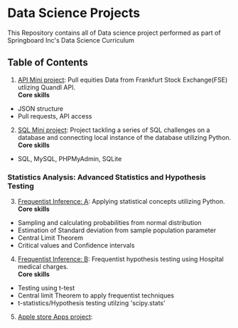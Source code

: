 # Data Science Projects

This Repository contains all of Data science project performed as part of Springboard Inc's Data Science Curriculum

## Table of Contents

1. [API Mini project](https://github.com/Sperodvd/Data-Science-Projects/blob/master/API/api_data_wrangling_mini_project.ipynb): Pull equities Data from Frankfurt Stock Exchange(FSE) utlizing Quandl API.<br>
**Core skills** 
  - JSON structure
  - Pull requests, API access
2. [SQL Mini project](https://github.com/Sperodvd/Data-Science-Projects/blob/master/SQL/SQLTasks%20Tier%202.sql): Project tackling a series of SQL challenges on a database and connecting local instance of the database utilizing Python. <br>
**Core skills** 
  - SQL, MySQL, PHPMyAdmin, SQLite

### Statistics Analysis: Advanced Statistics and Hypothesis Testing
3. [Frequentist Inference: A](https://github.com/Sperodvd/Data-Science-Projects/blob/master/Case%20Study%20-%20Frequentist%20Inference/Frequentist%20Case%20Study/Frequentist%20Inference%20Case%20Study%20-%20Part%20A%20(3).ipynb): Applying statistical concepts utilizing Python.<br>
**Core skills**
  - Sampling and calculating probabilities from normal distribution
  - Estimation of Standard deviation from sample population parameter
  - Central Limit Theorem
  - Critical values and Confidence intervals

4. [Frequentist Inference: B](https://github.com/Sperodvd/Data-Science-Projects/blob/master/Case%20Study%20-%20Frequentist%20Inference/Frequentist%20Case%20Study/Frequentist%20Inference%20Case%20Study%20-%20Part%20B%20(2).ipynb): Frequentist hypothesis testing using Hospital medical charges.  <br>
**Core skills**
  - Testing using t-test
  - Central limit Theorem to apply frequentist techniques
  - t-statistics/Hypothesis testing utilzing 'scipy.stats'

5. [Apple store Apps project](https://github.com/Sperodvd/Data-Science-Projects/blob/master/Apps%20Project/Springboard%20Apps%20project%20-%20Tier%203%20-%20Complete.ipynb): 



